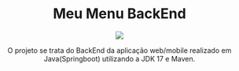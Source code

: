 <h1 align="center">Meu Menu BackEnd</h1>
<p align="center"> <img src="https://img.shields.io/badge/status-concluído-green"></p>

<p align="center">O projeto se trata do BackEnd da aplicação web/mobile realizado em Java(Springboot) utilizando a JDK 17 e Maven.</p>
